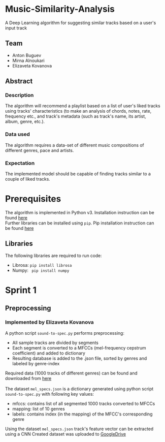 # Music-Similarity-Analysis
A Deep Learning algorithm for suggesting similar tracks based on a user's input track

## Team
* Anton Buguev
* Mirna Alnoukari
* Elizaveta Kovanova

## Abstract
### Description
The algorithm will recommend a playlist based on a list of user's liked tracks using tracks' characteristics (to make an analysis of chords, notes, rate, frequency etc., and track's metadata (such as track's name, its artist, album, genre, etc.).
### Data used
The algorithm requires a data-set of different music compositions of different genres, pace and artists.
### Expectation
The implemented model should be capable of finding tracks similar to a couple of liked tracks.

# Prerequisites
The algorithm is implemented in Python v3. Installation instruction can be found [here](https://www.python.org/downloads/)\
Further libraries can be installed using ```pip```. Pip installation instruction can be found [here](https://pip.pypa.io/en/stable/installation/)
## Libraries
The following libraries are required to run code:
* Librosa: ```pip install librosa```
* Numpy: ``` pip install numpy```

# Sprint 1
## Preprocessing
### Implemented by Elizaveta Kovanova
A python script ```sound-to-spec.py``` performs preprocessing:
 * All sample tracks are divided by segments
 * Each segment is converted to a MFCCs (mel-frequency cepstrum coefficient) and added to dictionary
 * Resulting database is added to the .json file, sorted by genres and labeled by genre-index

Required data (1000 tracks of different genres) can be found and downloaded from [here](https://drive.google.com/drive/folders/15l6HypCKKLkd7Kl9SQzOHt90uZ0J01Y9?usp=sharing)\
\
The dataset ```mel_specs.json``` is a dictionary generated using python script ```sound-to-spec.py``` with following key values:
  * mfccs: contains list of all segmented 1000 tracks converted to MFCCs
  * mapping: list of 10 genres
  * labels: contains index (in the mapping) of the MFCC's corresponding genre
  
 Using the dataset ```mel_specs.json``` track's feature vector can be extracted using a CNN
Created dataset was uploaded to [GoogleDrive](https://drive.google.com/drive/folders/1JFRL-0wX8s20UJdJ98LvnZHj1ftAQd-l)
